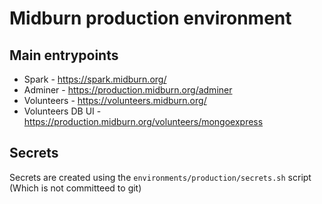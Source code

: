 # Midburn production environment

## Main entrypoints

* Spark - https://spark.midburn.org/
* Adminer - https://production.midburn.org/adminer
* Volunteers - https://volunteers.midburn.org/
* Volunteers DB UI - https://production.midburn.org/volunteers/mongoexpress

## Secrets

Secrets are created using the `environments/production/secrets.sh` script (Which is not committeed to git)
